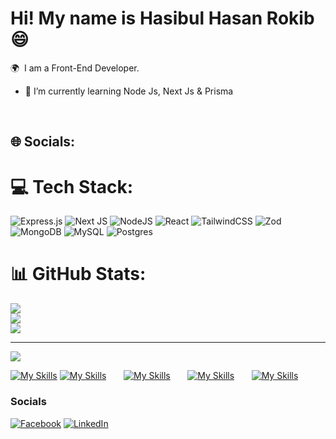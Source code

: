 Hi! My name is Hasibul Hasan Rokib 😄
========================================================================================================================================

🌍  I am a Front-End Developer.

- 🌱 I’m currently learning Node Js, Next Js & Prisma  





<br/>

## 🌐 Socials:


# 💻 Tech Stack:
![Express.js](https://img.shields.io/badge/express.js-%23404d59.svg?style=for-the-badge&logo=express&logoColor=%2361DAFB) ![Next JS](https://img.shields.io/badge/Next-black?style=for-the-badge&logo=next.js&logoColor=white) ![NodeJS](https://img.shields.io/badge/node.js-6DA55F?style=for-the-badge&logo=node.js&logoColor=white) ![React](https://img.shields.io/badge/react-%2320232a.svg?style=for-the-badge&logo=react&logoColor=%2361DAFB) ![TailwindCSS](https://img.shields.io/badge/tailwindcss-%2338B2AC.svg?style=for-the-badge&logo=tailwind-css&logoColor=white) ![Zod](https://img.shields.io/badge/zod-%233068b7.svg?style=for-the-badge&logo=zod&logoColor=white) ![MongoDB](https://img.shields.io/badge/MongoDB-%234ea94b.svg?style=for-the-badge&logo=mongodb&logoColor=white) ![MySQL](https://img.shields.io/badge/mysql-4479A1.svg?style=for-the-badge&logo=mysql&logoColor=white) ![Postgres](https://img.shields.io/badge/postgres-%23316192.svg?style=for-the-badge&logo=postgresql&logoColor=white)
# 📊 GitHub Stats:
![](https://github-readme-stats.vercel.app/api?username=HasibulHasanRokib&hide_border=false&include_all_commits=false&count_private=true)<br/>
![](https://github-readme-streak-stats.herokuapp.com/?user=HasibulHasanRokib&hide_border=false)<br/>
![](https://github-readme-stats.vercel.app/api/top-langs/?username=HasibulHasanRokib&hide_border=false&include_all_commits=false&count_private=true&layout=compact)

---
[![](https://visitcount.itsvg.in/api?id=HasibulHasanRokib&icon=0&color=0)](https://visitcount.itsvg.in)

<!-- Proudly created with GPRM ( https://gprm.itsvg.in ) -->

[![My Skills](https://skillicons.dev/icons?i=html,css)](https://skillicons.dev) [![My Skills](https://skillicons.dev/icons?i=js,tailwind)](https://skillicons.dev) &nbsp;&nbsp;&nbsp;&nbsp;&nbsp; [![My Skills](https://skillicons.dev/icons?i=react,next)](https://skillicons.dev) &nbsp;&nbsp;&nbsp;&nbsp;&nbsp; [![My Skills](https://skillicons.dev/icons?i=nodejs,express)](https://skillicons.dev) &nbsp;&nbsp;&nbsp;&nbsp;&nbsp; [![My Skills](https://skillicons.dev/icons?i=mongodb,mysql)](https://skillicons.dev)
<br/>

### Socials

[![Facebook](https://img.shields.io/badge/Facebook-%231877F2.svg?logo=Facebook&logoColor=white)](https://facebook.com/https://www.facebook.com/rokib4000) [![LinkedIn](https://img.shields.io/badge/LinkedIn-%230077B5.svg?logo=linkedin&logoColor=white)](https://linkedin.com/in/https://www.linkedin.com/in/hasibul-hasan-rokib-92539528b/) 
